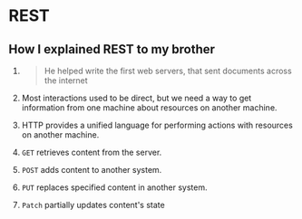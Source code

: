 # REST

## How I explained REST to my brother

1. >He helped write the first web servers, that sent documents across the internet

2. Most interactions used to be direct, but we need a way to get information from one machine about resources on another machine.

3. HTTP provides a unified language for performing actions with resources on another machine.

4. `GET` retrieves content from the server.

5. `POST` adds content to another system.

6. `PUT` replaces specified content in another system.

7. `Patch` partially updates content's state

